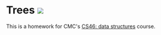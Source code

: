 # Trees ![](https://api.travis-ci.com/ferlozanom/trees.svg?branch=master)

This is a homework for CMC's [CS46: data structures](https://github.com/mikeizbicki/cmc-csci046) course.
